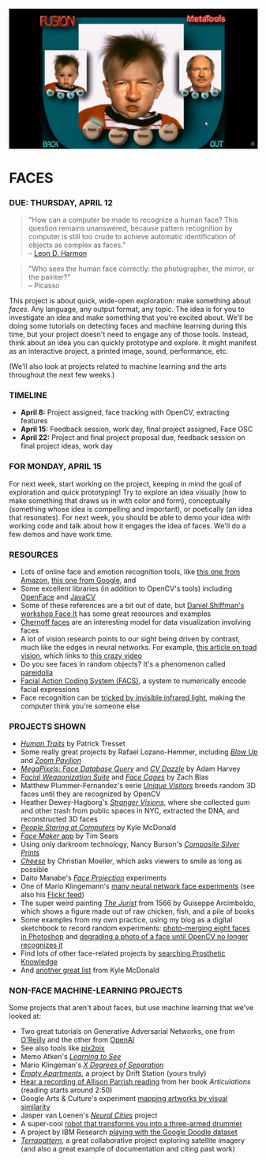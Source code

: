 ![](https://raw.githubusercontent.com/jeffThompson/CreativeProgramming2/master/Images/Week08_Faces/PowerGoo_FaceSwapPredescessor.png)

# FACES  
### DUE: THURSDAY, APRIL 12  

>"How can a computer be made to recognize a human face? This question remains unanswered, because pattern recognition by computer is still too crude to achieve automatic identification of objects as complex as faces." <br>– [Leon D. Harmon](https://archive.org/details/DTIC_ADA004159)

> "Who sees the human face correctly: the photographer, the mirror, or the painter?" <br>– Picasso

This project is about quick, wide-open exploration: make something about *faces*. Any language, any output format, any topic. The idea is for you to investigate an idea and make something that you're excited about. We'll be doing some tutorials on detecting faces and machine learning during this time, but your project doesn't need to engage any of those tools. Instead, think about an idea you can quickly prototype and explore. It might manifest as an interactive project, a printed image, sound, performance, etc. 

(We'll also look at projects related to machine learning and the arts throughout the next few weeks.)

### TIMELINE  
* **April 8:** Project assigned, face tracking with OpenCV, extracting features  
* **April 15:** Feedback session, work day, final project assigned, Face OSC  
* **April 22:** Project and final project proposal due, feedback session on final project ideas, work day  

### FOR MONDAY, APRIL 15  
For next week, start working on the project, keeping in mind the goal of exploration and quick prototyping! Try to explore an idea visually (how to make something that draws us in with color and form), conceptually (something whose idea is compelling and important), or poetically (an idea that resonates). For next week, you should be able to demo your idea with working code and talk about how it engages the idea of faces. We'll do a few demos and have work time.

### RESOURCES  
* Lots of online face and emotion recognition tools, like [this one from Amazon](https://console.aws.amazon.com/rekognition), [this one from Google](https://cloud.google.com/vision/docs/detecting-faces), and 
* Some excellent libraries (in addition to OpenCV's tools) including [OpenFace](https://cmusatyalab.github.io/openface) and [JavaCV](https://github.com/bytedeco/javacv)  
* Some of these references are a bit out of date, but [Daniel Shiffman's workshop Face It](https://github.com/shiffman/Face-It) has some great resources and examples  
* [Chernoff faces](https://en.wikipedia.org/wiki/Chernoff_face) are an interesting model for data visualization involving faces  
* A lot of vision research points to our sight being driven by contrast, much like the edges in neural networks. For example, [this article on toad vision](https://en.wikipedia.org/wiki/Feature_detection_%28nervous_system%29#In_toad_vision), which links to [this crazy video](https://av.tib.eu/media/15148#t=0,00:25)  
* Do you see faces in random objects? It's a phenomenon called [pareidolia](https://en.wikipedia.org/wiki/Pareidolia)  
* [Facial Action Coding System (FACS)](https://en.wikipedia.org/wiki/Facial_Action_Coding_System), a system to numerically encode facial expressions  
* Face recognition can be [tricked by invisible infrared light](https://boingboing.net/2018/03/26/the-threaten-from-infrared.html), making the computer think you're someone else  

### PROJECTS SHOWN  
* [*Human Traits*](http://patricktresset.com/new/project/human-traits-2015/) by Patrick Tresset  
* Some really great projects by Rafael Lozano-Hemmer, including [*Blow Up*](http://www.lozano-hemmer.com/blow_up.php) and [*Zoom Pavilion*](http://www.lozano-hemmer.com/zoom_pavilion.php)  
* [*MegaPixels: Face Database Query*](https://ahprojects.com/notebook/2017/megapixels/) and [*CV Dazzle*](https://cvdazzle.com/) by Adam Harvey
* [*Facial Weaponization Suite*](http://www.zachblas.info/works/facial-weaponization-suite/) and [*Face Cages*](http://www.zachblas.info/works/face-cages/) by Zach Blas  
* Matthew Plummer-Fernandez's eerie [*Unique Visitors*](http://unique-visitors.tumblr.com/) breeds random 3D faces until they are recognized by OpenCV  
* Heather Dewey-Hagborg's [*Stranger Visions*](http://deweyhagborg.com/projects/stranger-visions), where she collected gum and other trash from public spaces in NYC, extracted the DNA, and reconstructed 3D faces  
* [*People Staring at Computers*](https://vimeo.com/25958231) by Kyle McDonald  
* [*Face Maker* app](http://prostheticknowledge.tumblr.com/post/169232693186/face-maker-ios-app-by-tim-sears-for-iphone-x-lets) by Tim Sears  
* Using only darkroom technology, Nancy Burson's [*Composite Silver Prints*](http://nancyburson.com/composite-silver-prints/)  
* [*Cheese*](http://christianmoeller.com/Cheese) by Christian Moeller, which asks viewers to smile as long as possible  
* Daito Manabe's [*Face Projection*](http://www.daito.ws/en/work/face-projection.html#5) experiments  
* One of Mario Klingemann's [many neural network face experiments](https://www.youtube.com/watch?v=5h4R959O0cY&feature=youtu.be) (see also his [Flickr feed](https://www.flickr.com/photos/quasimondo/albums))  
* The super weird painting [*The Jurist*](https://www.giuseppe-arcimboldo.org/The-Jurist-1566.html) from 1566 by Guiseppe Arcimboldo, which shows a figure made out of raw chicken, fish, and a pile of books  
* Some examples from my own practice, using my blog as a digital sketchbook to record random experiments: [photo-merging eight faces in Photoshop](http://www.jeffreythompson.org/blog/2013/12/17/photomerged-faces/) and [degrading a photo of a face until OpenCV no longer recognizes it](http://www.jeffreythompson.org/blog/2012/05/22/no-longer-a-face/)  
* Find lots of other face-related projects by [searching Prosthetic Knowledge](http://prostheticknowledge.tumblr.com/tagged/face)  
* And [another great list](https://github.com/kylemcdonald/AppropriatingNewTechnologies/wiki/Faces-in-Media-Art) from Kyle McDonald  

### NON-FACE MACHINE-LEARNING PROJECTS  
Some projects that aren't about faces, but use machine learning that we've looked at:

* Two great tutorials on Generative Adversarial Networks, one from [O'Reilly](https://www.safaribooksonline.com/oriole/saf-generative-adversarial-networks-for-beginners) and the other from [OpenAI](https://blog.openai.com/generative-models/)  
* See also tools like [pix2pix](https://affinelayer.com/pixsrv/)  
* Memo Atken's [*Learning to See*](https://vimeo.com/260612034)  
* Mario Klingeman's [*X Degrees of Separation*](http://quasimondo.com/)  
* [*Empty Apartments*](http://emptyapartments.net/), a project by Drift Station (yours truly)  
* [Hear a recording of Allison Parrish reading](http://hardtoread.us/post/172594205523/poet-and-programmer-allison-parrish-reads-from-her) from her book *Articulations* (reading starts around 2:50)  
* Google Arts & Culture's experiment [mapping artworks by visual similarity](https://artsexperiments.withgoogle.com/tsnemap/)  
* Jasper van Loenen's [*Neural Cities*](https://jaspervanloenen.com/neural-city/) project  
* A super-cool [robot that transforms you into a three-armed drummer](http://www.news.gatech.edu/2016/02/17/wearable-robot-transforms-musicians-three-armed-drummers)  
* A project by IBM Research [playing with the Google Doodle dataset](http://formafluens.io/)  
* [*Terrapattern*](http://www.terrapattern.com/about), a great collaborative project exploring satellite imagery (and also a great example of documentation and citing past work)  


